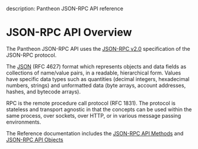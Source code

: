 description: Pantheon JSON-RPC API reference
<!--- END of page meta data -->

# JSON-RPC API Overview

The Pantheon JSON-RPC API uses the [JSON-RPC v2.0](https://www.jsonrpc.org/specification) specification of the JSON-RPC protocol. 
  
The [JSON](http://json.org/) (RFC 4627) format which represents 
objects and data fields as collections of name/value pairs, in a readable, hierarchical form. 
Values have specific data types such as quantities (decimal integers, hexadecimal numbers, strings) and 
unformatted data (byte arrays, account addresses, hashes, and bytecode arrays).

RPC is the remote procedure call protocol (RFC 1831). The protocol is stateless and transport agnostic in that the concepts 
can be used within the same process, over sockets, over HTTP, or in various message passing environments.

The Reference documentation includes the [JSON-RPC API Methods](../Reference/Pantheon-API-Methods.md)
and [JSON-RPC API Objects](../Reference/Pantheon-API-Objects.md)